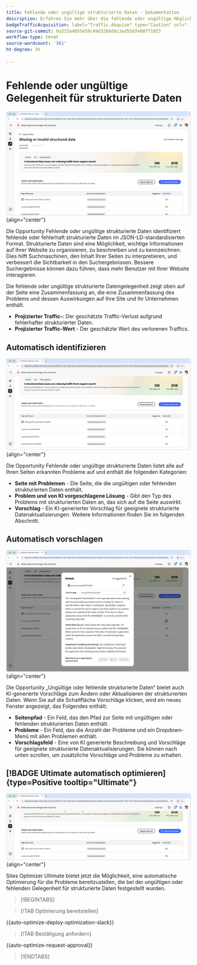 ```yaml
---
title: Fehlende oder ungültige strukturierte Daten - Dokumentation
description: Erfahren Sie mehr über die fehlende oder ungültige Möglichkeit für strukturierte Daten und wie Sie damit die Traffic-Erfassung verbessern können.
badgeTrafficAcquisition: label="Traffic-Akquise" type="Caution" url="../../opportunity-types/traffic-acquisition.md" tooltip="Traffic-Akquise"
source-git-commit: 0a333a4055e59c49d3266d8c3ed55d7e60771923
workflow-type: tm+mt
source-wordcount: '361'
ht-degree: 3%

---
```



# Fehlende oder ungültige Gelegenheit für strukturierte Daten

![Fehlende oder ungültige Opportunity für strukturierte Daten](./assets/missing-or-invalid-structured-data/hero.png){align="center"}

Die Opportunity Fehlende oder ungültige strukturierte Daten identifiziert fehlende oder fehlerhaft strukturierte Daten im JSON-LD-standardisierten Format. Strukturierte Daten sind eine Möglichkeit, wichtige Informationen auf Ihrer Website zu organisieren, zu beschreiben und zu kennzeichnen. Dies hilft Suchmaschinen, den Inhalt Ihrer Seiten zu interpretieren, und verbessert die Sichtbarkeit in den Suchergebnissen. Bessere Suchergebnisse können dazu führen, dass mehr Benutzer mit Ihrer Website interagieren.

Die fehlende oder ungültige strukturierte Datengelegenheit zeigt oben auf der Seite eine Zusammenfassung an, die eine Zusammenfassung des Problems und dessen Auswirkungen auf Ihre Site und Ihr Unternehmen enthält.

* **Projizierter Traffic-**: Der geschätzte Traffic-Verlust aufgrund fehlerhafter strukturierter Daten.
* **Projizierter Traffic-Wert** - Der geschätzte Wert des verlorenen Traffics.

## Automatisch identifizieren

![Fehlende oder ungültige strukturierte Daten automatisch identifizieren](./assets/missing-or-invalid-structured-data/auto-identify.png){align="center"}

Die Opportunity Fehlende oder ungültige strukturierte Daten listet alle auf Ihren Seiten erkannten Probleme auf und enthält die folgenden Kategorien:

* **Seite mit Problemen** - Die Seite, die die ungültigen oder fehlenden strukturierten Daten enthält.
* **Problem und von KI vorgeschlagene Lösung** - Gibt den Typ des Problems mit strukturierten Daten an, das sich auf die Seite auswirkt.
* **Vorschlag** - Ein KI-generierter Vorschlag für geeignete strukturierte Datenaktualisierungen. Weitere Informationen finden Sie im folgenden Abschnitt.

## Automatisch vorschlagen

![Automatische Vorschläge für fehlende oder ungültige strukturierte Daten](./assets/missing-or-invalid-structured-data/auto-suggest.png){align="center"}

Die Opportunity „Ungültige oder fehlende strukturierte Daten“ bietet auch KI-generierte Vorschläge zum Ändern oder Aktualisieren der strukturierten Daten. Wenn Sie auf die Schaltfläche Vorschläge klicken, wird ein neues Fenster angezeigt, das Folgendes enthält:

* **Seitenpfad** - Ein Feld, das den Pfad zur Seite mit ungültigen oder fehlenden strukturierten Daten enthält.
* **Probleme** - Ein Feld, das die Anzahl der Probleme und ein Dropdown-Menü mit allen Problemen enthält.
* **Vorschlagsfeld** - Eine von KI generierte Beschreibung und Vorschläge für geeignete strukturierte Datenaktualisierungen. Sie können nach unten scrollen, um zusätzliche Vorschläge und Probleme zu erhalten.

## [!BADGE Ultimate automatisch optimieren]{type=Positive tooltip="Ultimate"}


![Automatisch vorgeschlagene fehlende oder ungültige strukturierte Daten optimieren](./assets/missing-or-invalid-structured-data/auto-optimize.png){align="center"}

Sites Optimizer Ultimate bietet jetzt die Möglichkeit, eine automatische Optimierung für die Probleme bereitzustellen, die bei der ungültigen oder fehlenden Gelegenheit für strukturierte Daten festgestellt wurden. <!--- TBD-need more in-depth and opportunity specific information here. What does the auto-optimization do?-->

>[!BEGINTABS]

>[!TAB Optimierung bereitstellen]

{{auto-optimize-deploy-optimization-slack}}

>[!TAB Bestätigung anfordern]

{{auto-optimize-request-approval}}

>[!ENDTABS]
